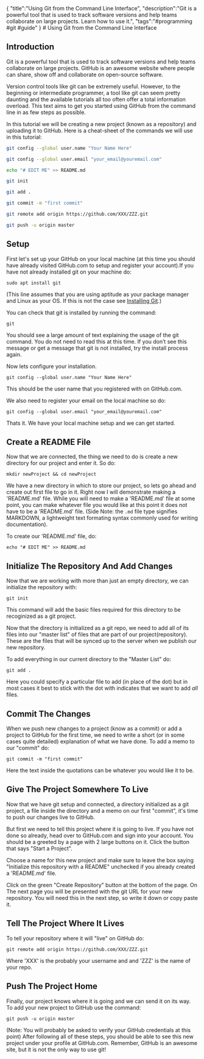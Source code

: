 <steelsky>
{
  "title":"Using Git from the Command Line Interface",
  "description":"Git is a powerful tool that is used to track software versions and help teams collaborate on large projects. Learn how to use it.",
  "tags":"#programming #git #guide"
}
</steelsky>
# Using Git from the Command Line Interface

## Introduction
Git is a powerful tool that is used to track software versions and help teams collaborate on large projects. GitHub is an awesome website where people can share, show off and collaborate on open-source software.

Version control tools like git can be extremely useful. However, to the beginning or intermediate programmer, a tool like git can seem pretty daunting and the available tutorials all too often offer a total information overload. This text aims to get you started using GitHub from the command line in as few steps as possible.

In this tutorial we will be creating a new project (known as a repository) and uploading it to GitHub.
Here is a cheat-sheet of the commands we will use in this tutorial:
```bash
git config --global user.name "Your Name Here"

git config --global user.email "your_email@youremail.com"

echo "# EDIT ME" >> README.md

git init

git add .

git commit -m "first commit"

git remote add origin https://github.com/XXX/ZZZ.git

git push -u origin master
```

## Setup
First let's set up your GitHub on your local machine (at this time you should have already visited GitHub.com to setup and register your account).If you have not already installed git on your machine do:
```
sudo apt install git
```

(This line assumes that you are using aptitude as your package manager and Linux as your OS. If this is not the case see [Installing Git](https://git-scm.com/book/en/v2/Getting-Started-Installing-Git).)

You can check that git is installed by running the command:
```
git
```
You should see a large amount of text explaining the usage of the git command. You do not need to read this at this time. If you don’t see this message or get a message that git is not installed, try the install process again.

Now lets configure your installation.
```
git config --global user.name "Your Name Here"
```
This should be the user name that you registered with on GitHub.com.

We also need to register your email on the local machine so do:
```
git config --global user.email "your_email@youremail.com"
```

Thats it. We have your local machine setup and we can get started.

## Create a README File
Now that we are connected, the thing we need to do is create a new directory for our project and enter it. So do:
```
mkdir newProject && cd newProject
```
We have a new directory in which to store our project, so lets go ahead and create out first file to go in it. Right now I will demonstrate making a 'README.md' file. While you will need to make a 'README.md' file at some point, you can make whatever file you would like at this point it does not have to be a 'README.md' file. (Side Note: the ```.md``` file type signifies MARKDOWN, a lightweight text formating syntax commonly used for writing documentation).

To create our 'README.md' file, do:
```
echo "# EDIT ME" >> README.md
```

## Initialize The Repository And Add Changes
Now that we are working with more than just an empty directory, we can initialize the repository with:
```
git init
```

This command will add the basic files required for this directory to be recoginized as a git project.

Now that the directory is initialized as a git repo, we need to add all of its files into our "master list" of files that are part of our project(repository). These are the files that will be synced up to the server when we publish our new repository.

To add everything in our current directory to the "Master List" do:
```
git add .
```

Here you could specify a particular file to add (in place of the dot) but in most cases it best to stick with the dot with indicates that we want to add *all* files.

## Commit The Changes
When we push new changes to a project (know as a commit) or add a project to GitHub for the first time, we need to write a short (or in some cases quite detailed) explanation of what we have done.
To add a memo to our "commit" do:
```
git commit -m "first commit"
```
Here the text inside the quotations can be whatever you would like it to be.

## Give The Project Somewhere To Live
Now that we have git setup and connected, a directory initialized as a git project, a file inside the directory and a memo on our first "commit", it's time to push our changes live to GitHub.

But first we need to tell this project where it is going to live. If you have not done so already, head over to GitHub.com and sign into your account. You should be a greeted by a page with 2 large buttons on it. Click the button that says "Start a Project".

Choose a name for this new project and make sure to leave the box saying "Initialize this repository with a README" unchecked if you already created a 'README.md' file.

Click on the green "Create Repository" button at the bottom of the page. On The next page you will be presented with the git URL for your new repository. You will need this in the next step, so write it down or copy paste it.

## Tell The Project Where It Lives
To tell your repository where it will "live" on GitHub do:
```
git remote add origin https://github.com/XXX/ZZZ.git
```
Where 'XXX' is the probably your username and and 'ZZZ' is the name of your repo.

## Push The Project Home
Finally, our project knows where it is going and we can send it on its way. To add your new project to GitHub use the command:
```
git push -u origin master
```
(Note: You will probably be asked to verify your GitHub credentials at this point) After following all of these steps, you should be able to see this new project under your profile at GitHub.com.
Remember, GitHub is an awesome site, but it is not the only way to use git!